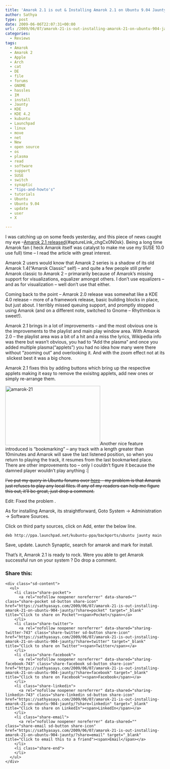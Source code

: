 ```yaml
---
title: 'Amarok 2.1 is out & Installing Amarok 2.1 on Ubuntu 9.04 Jaunty'
author: Sathya
type: post
date: 2009-06-06T22:07:31+00:00
url: /2009/06/07/amarok-21-is-out-installing-amarok-21-on-ubuntu-904-jaunty/
categories:
  - Reviews
tags:
  - Amarok
  - Amarok 2
  - Apple
  - Arch
  - cat
  - DE
  - file
  - forums
  - GNOME
  - hassles
  - IM
  - install
  - Jaunty
  - KDE
  - KDE 4.2
  - kubuntu
  - Launchpad
  - linux
  - move
  - net
  - New
  - open source
  - os
  - plasma
  - read
  - software
  - support
  - SUSE
  - switch
  - synaptic
  - "tips-and-howto's"
  - tutorials
  - Ubuntu
  - Ubuntu 9.04
  - update
  - user
  - X

---
```

I was catching up on some feeds yesterday, and this piece of news caught my eye &#8211;[Amarok 2.1 released][1]{#aptureLink_chgCx0N0sk}. Being a long time Amarok fan ( heck Amarok itself was catalyst to make me use my SUSE 10.0 use full) time &#8211; I read the article with great interest.

Amarok 2 users would know that Amarok 2 series is a shadow of its old Amarok 1.4(&#8220;Amarok Classic&#8221; self) &#8211; and quite a few people still prefer Amarok classic to Amarok 2 &#8211; primararily because of Amarok&#8217;s missing support for visualizations, equalizer amongst others. I don&#8217;t use equalizers &#8211; and as for visualization &#8211; well don&#8217;t use that either.

<!--more-->

Coming back to the point &#8211; Amarok 2.0 release was somewhat like a KDE 4.0 release &#8211; more of a framework release, basic building blocks in place, but just about. I terribly missed queuing support, and promptly stopped using Amarok (and on a different note, switched to Gnome &#8211; Rhythmbox is sweet!).

Amarok 2.1 brings in a lot of improvements &#8211; and the most obvious one is the improvements to the playlist and main play window area. With Amarok 2.0 &#8211; the playlist area was a bit of a hit and a miss the lyrics, Wikipedia info was there but wasn&#8217;t obvious, you had to &#8220;Add the plasma&#8221; and once you added multiple plasma(&#8220;applets&#8221;) you had no idea how many were there without &#8220;zooming out&#8221; and overlooking it. And with the zoom effect not at its  slickest best it was a big chore.

Amarok 2.1 fixes this by adding buttons which bring up the respective applets making it easy to remove the exisitng applets, add new ones or simply re-arrange them.

[<img data-attachment-id="744" data-permalink="https://sathyasays.com/2009/06/07/amarok-21-is-out-installing-amarok-21-on-ubuntu-904-jaunty/amarok-21/" data-orig-file="https://i2.wp.com/sathyasays.com/wp-content/uploads/2009/06/amarok-21.png?fit=1280%2C800&ssl=1" data-orig-size="1280,800" data-comments-opened="1" data-image-meta="{&quot;aperture&quot;:&quot;0&quot;,&quot;credit&quot;:&quot;&quot;,&quot;camera&quot;:&quot;&quot;,&quot;caption&quot;:&quot;&quot;,&quot;created_timestamp&quot;:&quot;0&quot;,&quot;copyright&quot;:&quot;&quot;,&quot;focal_length&quot;:&quot;0&quot;,&quot;iso&quot;:&quot;0&quot;,&quot;shutter_speed&quot;:&quot;0&quot;,&quot;title&quot;:&quot;&quot;}" data-image-title="amarok-21" data-image-description="" data-medium-file="https://i2.wp.com/sathyasays.com/wp-content/uploads/2009/06/amarok-21.png?fit=300%2C187&ssl=1" data-large-file="https://i2.wp.com/sathyasays.com/wp-content/uploads/2009/06/amarok-21.png?fit=740%2C463&ssl=1" class="aligncenter size-medium wp-image-744" title="amarok-21" src="https://i1.wp.com/sathyasays.com/wp-content/uploads/2009/06/amarok-21-300x187.png?resize=300%2C187" alt="amarok-21" width="300" height="187" srcset="https://i2.wp.com/sathyasays.com/wp-content/uploads/2009/06/amarok-21.png?resize=300%2C187&ssl=1 300w, https://i2.wp.com/sathyasays.com/wp-content/uploads/2009/06/amarok-21.png?resize=1024%2C640&ssl=1 1024w, https://i2.wp.com/sathyasays.com/wp-content/uploads/2009/06/amarok-21.png?w=1280&ssl=1 1280w" sizes="(max-width: 300px) 100vw, 300px" data-recalc-dims="1" />][2]Another nice feature introduced is &#8220;bookmarking&#8221; &#8211; any track with a length greater than 10minutes and Amarok will save the last listened position, so when you return to playing the track, it resumes from the last bookmarked place. There are other improvements too &#8211; only I couldn&#8217;t figure it because the damned player wouldn&#8217;t play anything :|

<del datetime="2009-06-13T17:04:43+00:00">I&#8217;ve put my query in Ubuntu forums over <a id="aptureLink_QNbmnzqO6M" href="http://ubuntuforums.org/showthread.php?t=1180175">here</a> &#8211; my problem is that Amarok just refuses to play any local files. If any of my readers can help me figure this out, it&#8217;ll be great, just drop a comment.</del>

Edit: Fixed the problem .

As for installing Amarok, its straightforward, Goto System -> Administration -> Software Sources.

Click on third party sources, click on Add, enter the below line.
  
`deb http://ppa.launchpad.net/kubuntu-ppa/backports/ubuntu jaunty main`
  
Save, update. Launch Synaptic, search for amarok and mark for install.
  
That&#8217;s it, Amarok 2.1 is ready to rock. Were you able to get Amarok successful run on your system ? Do drop a comment.

<div class="sharedaddy sd-sharing-enabled">
  <div class="robots-nocontent sd-block sd-social sd-social-icon-text sd-sharing">
    <h3 class="sd-title">
      Share this:
    </h3>
    
    <div class="sd-content">
      <ul>
        <li class="share-pocket">
          <a rel="nofollow noopener noreferrer" data-shared="" class="share-pocket sd-button share-icon" href="https://sathyasays.com/2009/06/07/amarok-21-is-out-installing-amarok-21-on-ubuntu-904-jaunty/?share=pocket" target="_blank" title="Click to share on Pocket"><span>Pocket</span></a>
        </li>
        <li class="share-twitter">
          <a rel="nofollow noopener noreferrer" data-shared="sharing-twitter-743" class="share-twitter sd-button share-icon" href="https://sathyasays.com/2009/06/07/amarok-21-is-out-installing-amarok-21-on-ubuntu-904-jaunty/?share=twitter" target="_blank" title="Click to share on Twitter"><span>Twitter</span></a>
        </li>
        <li class="share-facebook">
          <a rel="nofollow noopener noreferrer" data-shared="sharing-facebook-743" class="share-facebook sd-button share-icon" href="https://sathyasays.com/2009/06/07/amarok-21-is-out-installing-amarok-21-on-ubuntu-904-jaunty/?share=facebook" target="_blank" title="Click to share on Facebook"><span>Facebook</span></a>
        </li>
        <li class="share-linkedin">
          <a rel="nofollow noopener noreferrer" data-shared="sharing-linkedin-743" class="share-linkedin sd-button share-icon" href="https://sathyasays.com/2009/06/07/amarok-21-is-out-installing-amarok-21-on-ubuntu-904-jaunty/?share=linkedin" target="_blank" title="Click to share on LinkedIn"><span>LinkedIn</span></a>
        </li>
        <li class="share-email">
          <a rel="nofollow noopener noreferrer" data-shared="" class="share-email sd-button share-icon" href="https://sathyasays.com/2009/06/07/amarok-21-is-out-installing-amarok-21-on-ubuntu-904-jaunty/?share=email" target="_blank" title="Click to email this to a friend"><span>Email</span></a>
        </li>
        <li class="share-end">
        </li>
      </ul>
    </div>
  </div>
</div>

 [1]: http://amarok.kde.org/en/releases/2.1
 [2]: https://i2.wp.com/sathyasays.com/wp-content/uploads/2009/06/amarok-21.png